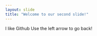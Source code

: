 ```yaml
---
layout: slide
title: "Welcome to our second slide!"
---
```

I like Github
Use the left arrow to go back!

